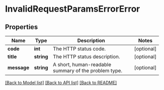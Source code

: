# InvalidRequestParamsErrorError

## Properties
Name | Type | Description | Notes
------------ | ------------- | ------------- | -------------
**code** | **int** | The HTTP status code. | [optional] 
**title** | **string** | The HTTP status description. | [optional] 
**message** | **string** | A short, human-readable summary of the problem type. | [optional] 

[[Back to Model list]](../README.md#documentation-for-models) [[Back to API list]](../README.md#documentation-for-api-endpoints) [[Back to README]](../README.md)


